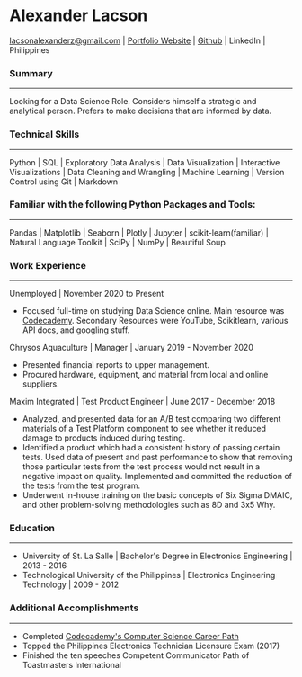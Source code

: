 # Alexander Lacson
lacsonalexanderz@gmail.com | [Portfolio Website](https://max-torch.github.io/) | 
[Github](https://github.com/max-torch) | LinkedIn | Philippines

### Summary
***
Looking for a Data Science Role. Considers himself a strategic and analytical person. Prefers to make decisions that are informed by data.
### Technical Skills
***
Python | SQL | Exploratory Data Analysis | Data Visualization | Interactive Visualizations | Data Cleaning and Wrangling | Machine Learning | Version Control using Git | Markdown
### Familiar with the following Python Packages and Tools:
***
 Pandas | Matplotlib | Seaborn | Plotly | Jupyter | scikit-learn(familiar) | Natural Language Toolkit | SciPy | NumPy | Beautiful Soup 

### Work Experience
***
Unemployed | November 2020 to Present
* Focused full-time on studying Data Science online. Main resource was [Codecademy](https://www.codecademy.com/). Secondary Resources were YouTube, Scikitlearn, various API docs, and googling stuff.

Chrysos Aquaculture | Manager | January 2019 - November 2020
* Presented financial reports to upper management.
* Procured hardware, equipment, and material from local and online suppliers.

Maxim Integrated | Test Product Engineer | June 2017 - December 2018
* Analyzed, and presented data for an A/B test comparing two different materials of a Test Platform component to see whether it reduced damage to products induced during testing.
* Identified a product which had a consistent history of passing certain tests. Used data of present and past performance to show that removing those particular tests from the test process would not result in a negative impact on quality. Implemented and committed the reduction of the tests from the test program.
* Underwent in-house training on the basic concepts of Six Sigma DMAIC, and other problem-solving methodologies such as 8D and 3x5 Why.
### Education
***
* University of St. La Salle | Bachelor's Degree in Electronics Engineering | 2013 - 2016
* Technological University of the Philippines | Electronics Engineering Technology | 2009 - 2012
### Additional Accomplishments
***
* Completed [Codecademy's Computer Science Career Path](https://www.codecademy.com/profiles/CareerShifter)
* Topped the Philippines Electronics Technician Licensure Exam (2017)
* Finished the ten speeches Competent Communicator Path of Toastmasters International






